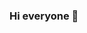 ### Hi everyone 👋

<!--
**Mac709/Mac709** is a ✨ _special_ ✨ repository because its `README.md` (this file) appears on your GitHub profile.

Here are some ideas to get you started:

[![Mac709's GitHub stats](https://github-readme-stats.vercel.app/api?username=mo-ri-regen&theme=vue-dark&show_icons=true)](https://github.com/Mac709/github-readme-stats)

[![Top Langs](https://github-readme-stats.vercel.app/api/top-langs/?username=mo-ri-regen&theme=vue-dark&show_icons=true&layout=compact)](https://github.com/Mac709/github-readme-stats)

